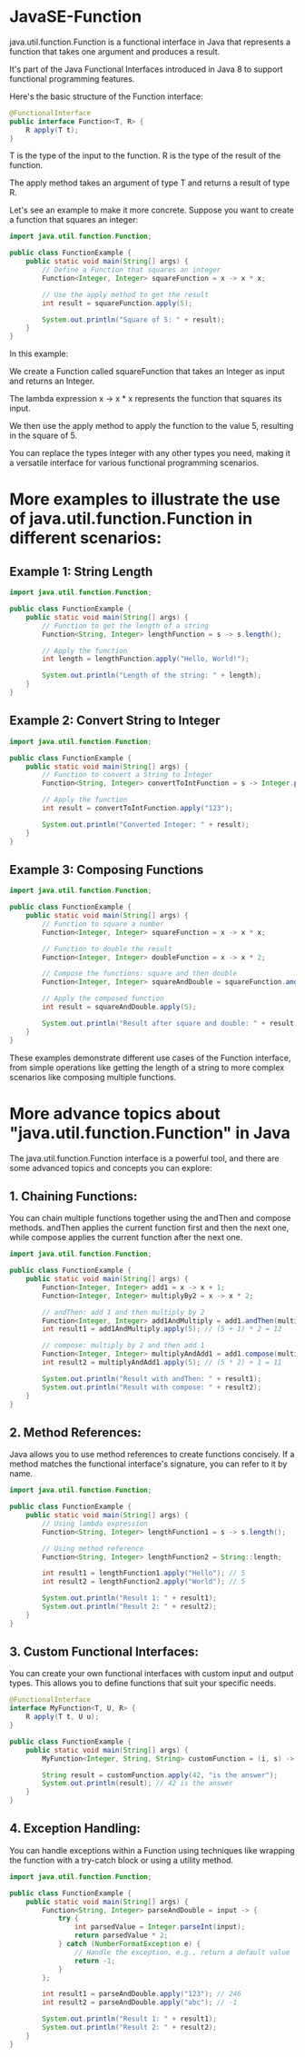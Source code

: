 # JavaSE-Function

java.util.function.Function is a functional interface in Java that represents a function that takes one argument and produces a result. 

It's part of the Java Functional Interfaces introduced in Java 8 to support functional programming features.

Here's the basic structure of the Function interface:

```java
@FunctionalInterface
public interface Function<T, R> {
    R apply(T t);
}
```

T is the type of the input to the function.
R is the type of the result of the function.

The apply method takes an argument of type T and returns a result of type R.

Let's see an example to make it more concrete. Suppose you want to create a function that squares an integer:

```java
import java.util.function.Function;

public class FunctionExample {
    public static void main(String[] args) {
        // Define a Function that squares an integer
        Function<Integer, Integer> squareFunction = x -> x * x;

        // Use the apply method to get the result
        int result = squareFunction.apply(5);

        System.out.println("Square of 5: " + result);
    }
}
```

In this example:

We create a Function called squareFunction that takes an Integer as input and returns an Integer.

The lambda expression x -> x * x represents the function that squares its input.

We then use the apply method to apply the function to the value 5, resulting in the square of 5.

You can replace the types Integer with any other types you need, making it a versatile interface for various functional programming scenarios.

# More examples to illustrate the use of java.util.function.Function in different scenarios:

## Example 1: String Length

```java
import java.util.function.Function;

public class FunctionExample {
    public static void main(String[] args) {
        // Function to get the length of a string
        Function<String, Integer> lengthFunction = s -> s.length();

        // Apply the function
        int length = lengthFunction.apply("Hello, World!");

        System.out.println("Length of the string: " + length);
    }
}
```

## Example 2: Convert String to Integer

```java
import java.util.function.Function;

public class FunctionExample {
    public static void main(String[] args) {
        // Function to convert a String to Integer
        Function<String, Integer> convertToIntFunction = s -> Integer.parseInt(s);

        // Apply the function
        int result = convertToIntFunction.apply("123");

        System.out.println("Converted Integer: " + result);
    }
}
```

## Example 3: Composing Functions
```java
import java.util.function.Function;

public class FunctionExample {
    public static void main(String[] args) {
        // Function to square a number
        Function<Integer, Integer> squareFunction = x -> x * x;

        // Function to double the result
        Function<Integer, Integer> doubleFunction = x -> x * 2;

        // Compose the functions: square and then double
        Function<Integer, Integer> squareAndDouble = squareFunction.andThen(doubleFunction);

        // Apply the composed function
        int result = squareAndDouble.apply(5);

        System.out.println("Result after square and double: " + result);
    }
}
```

These examples demonstrate different use cases of the Function interface, from simple operations like getting the length of a string to more complex scenarios like composing multiple functions.

# More advance topics about "java.util.function.Function" in Java

The java.util.function.Function interface is a powerful tool, and there are some advanced topics and concepts you can explore:

## 1. Chaining Functions:

You can chain multiple functions together using the andThen and compose methods. andThen applies the current function first and then the next one, while compose applies the current function after the next one.

```java
import java.util.function.Function;

public class FunctionExample {
    public static void main(String[] args) {
        Function<Integer, Integer> add1 = x -> x + 1;
        Function<Integer, Integer> multiplyBy2 = x -> x * 2;

        // andThen: add 1 and then multiply by 2
        Function<Integer, Integer> add1AndMultiply = add1.andThen(multiplyBy2);
        int result1 = add1AndMultiply.apply(5); // (5 + 1) * 2 = 12

        // compose: multiply by 2 and then add 1
        Function<Integer, Integer> multiplyAndAdd1 = add1.compose(multiplyBy2);
        int result2 = multiplyAndAdd1.apply(5); // (5 * 2) + 1 = 11

        System.out.println("Result with andThen: " + result1);
        System.out.println("Result with compose: " + result2);
    }
}
```

## 2. Method References:
Java allows you to use method references to create functions concisely. If a method matches the functional interface's signature, you can refer to it by name.

```java
import java.util.function.Function;

public class FunctionExample {
    public static void main(String[] args) {
        // Using lambda expression
        Function<String, Integer> lengthFunction1 = s -> s.length();

        // Using method reference
        Function<String, Integer> lengthFunction2 = String::length;

        int result1 = lengthFunction1.apply("Hello"); // 5
        int result2 = lengthFunction2.apply("World"); // 5

        System.out.println("Result 1: " + result1);
        System.out.println("Result 2: " + result2);
    }
}
```

## 3. Custom Functional Interfaces:
You can create your own functional interfaces with custom input and output types. This allows you to define functions that suit your specific needs.

```java
@FunctionalInterface
interface MyFunction<T, U, R> {
    R apply(T t, U u);
}

public class FunctionExample {
    public static void main(String[] args) {
        MyFunction<Integer, String, String> customFunction = (i, s) -> i + " " + s;

        String result = customFunction.apply(42, "is the answer");
        System.out.println(result); // 42 is the answer
    }
}
```

## 4. Exception Handling:
You can handle exceptions within a Function using techniques like wrapping the function with a try-catch block or using a utility method.

```java
import java.util.function.Function;

public class FunctionExample {
    public static void main(String[] args) {
        Function<String, Integer> parseAndDouble = input -> {
            try {
                int parsedValue = Integer.parseInt(input);
                return parsedValue * 2;
            } catch (NumberFormatException e) {
                // Handle the exception, e.g., return a default value
                return -1;
            }
        };

        int result1 = parseAndDouble.apply("123"); // 246
        int result2 = parseAndDouble.apply("abc"); // -1

        System.out.println("Result 1: " + result1);
        System.out.println("Result 2: " + result2);
    }
}
```
